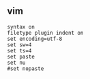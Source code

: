 
## vim

```config
syntax on
filetype plugin indent on
set encoding=utf-8
set sw=4
set ts=4
set paste 
set nu
#set nopaste
```
